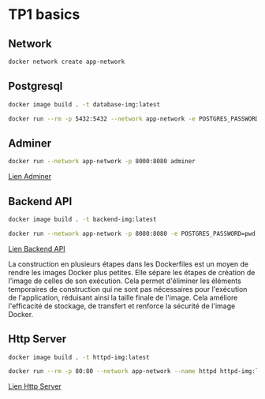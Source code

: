 # TP1 basics

## Network

```bash
docker network create app-network
```

## Postgresql

```bash
docker image build . -t database-img:latest

docker run --rm -p 5432:5432 --network app-network -e POSTGRES_PASSWORD=pwd -e POSTGRES_USER=usr -v /home/leon/Documents/CPE/devops-ci-cd/TP1/database/data:/var/lib/postgresql/data --name database database-img:latest
```

## Adminer

```bash
docker run --network app-network -p 8000:8080 adminer
```

[Lien Adminer](http://localhost:8000/?pgsql=tp1-db&username=usr&db=db&ns=public)

## Backend API

```bash
docker image build . -t backend-img:latest

docker run --network app-network -p 8080:8080 -e POSTGRES_PASSWORD=pwd -e POSTGRES_USER=usr --name backend backend-img:latest
```

[Lien Backend API](http://localhost:8080/)

La construction en plusieurs étapes dans les Dockerfiles est un moyen de rendre les images Docker plus petites.
Elle sépare les étapes de création de l'image de celles de son exécution. Cela permet d'éliminer les éléments temporaires de construction qui ne sont pas nécessaires pour l'exécution de l'application, réduisant ainsi la taille finale de l'image.
Cela améliore l'efficacité de stockage, de transfert et renforce la sécurité de l'image Docker.

## Http Server

```bash
docker image build . -t httpd-img:latest

docker run --rm -p 80:80 --network app-network --name httpd httpd-img:latest
```

[Lien Http Server](http://localhost:80/)
